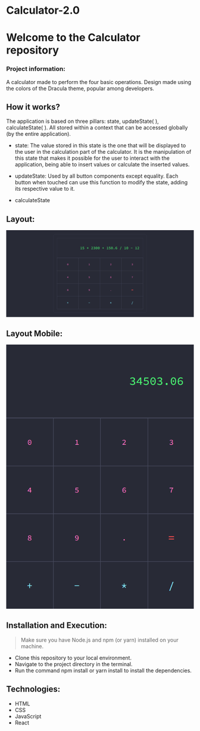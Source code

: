 # Calculator-2.0
# Welcome to the Calculator repository

### Project information:

A calculator made to perform the four basic operations. Design made using the colors of the Dracula theme, popular among developers.

## How it works?

The application is based on three pillars: state, updateState( ), calculateState( ). All stored within a context that can be accessed globally (by the entire application).

- state: The value stored in this state is the one that will be displayed to the user in the calculation part of the calculator. It is the manipulation of this state that makes it possible for the user to interact with the application, being able to insert values or calculate the inserted values.

- updateState: Used by all button components except equality. Each button when touched can use this function to modify the state, adding its respective value to it.

- calculateState

## Layout:

![preview](src/assets/preview.png)

## Layout Mobile:

![preview](src/assets/preview-2.png)

## Installation and Execution:
> Make sure you have Node.js and npm (or yarn) installed on your machine.

- Clone this repository to your local environment.
- Navigate to the project directory in the terminal.
- Run the command npm install or yarn install to install the dependencies.

## Technologies:
- HTML
- CSS
- JavaScript
- React
